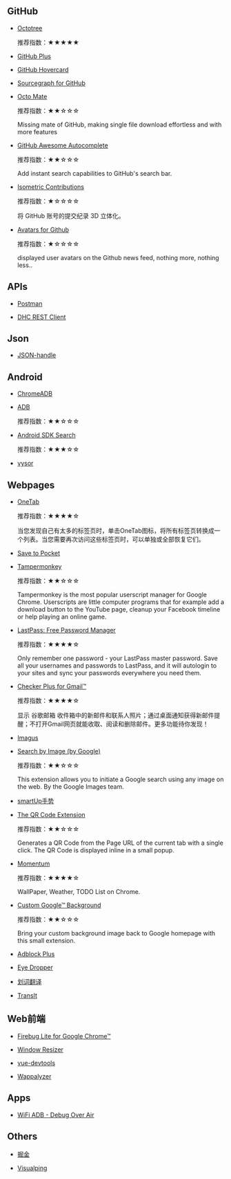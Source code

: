 ## GitHub

- [Octotree](https://chrome.google.com/webstore/detail/octotree/bkhaagjahfmjljalopjnoealnfndnagc)

  推荐指数：★★★★★

- [GitHub Plus](https://chrome.google.com/webstore/detail/github-plus/anlikcnbgdeidpacdbdljnabclhahhmd)

- [GitHub Hovercard](https://chrome.google.com/webstore/detail/github-hovercard/mmoahbbnojgkclgceahhakhnccimnplk)

- [Sourcegraph for GitHub](https://chrome.google.com/webstore/detail/sourcegraph-for-github/dgjhfomjieaadpoljlnidmbgkdffpack)

- [Octo Mate](https://chrome.google.com/webstore/detail/octo-mate/baggcehellihkglakjnmnhpnjmkbmpkf)

  推荐指数：★★☆☆☆

  Missing mate of GitHub, making single file download effortless and with more features
  
- [GitHub Awesome Autocomplete](https://chrome.google.com/webstore/detail/github-awesome-autocomple/djkfdjpoelphhdclfjhnffmnlnoknfnd?hl=zh-CN)

  推荐指数：★★☆☆☆

  Add instant search capabilities to GitHub's search bar.

- [Isometric Contributions](https://chrome.google.com/webstore/detail/isometric-contributions/mjoedlfflcchnleknnceiplgaeoegien?hl=zh-CN)

  推荐指数：★☆☆☆☆

  将 GitHub 账号的提交纪录 3D 立体化。
  
- [Avatars for Github](https://chrome.google.com/webstore/detail/avatars-for-github/pgjmdbklnfklcjfbonjfkdhaonlfogbb?hl=zh-CN)

  推荐指数：★☆☆☆☆
  
  displayed user avatars on the Github news feed, nothing more, nothing less..

## APIs

- [Postman](https://chrome.google.com/webstore/detail/postman/fhbjgbiflinjbdggehcddcbncdddomop)

- [DHC REST Client](https://chrome.google.com/webstore/detail/dhc-rest-client/aejoelaoggembcahagimdiliamlcdmfm)

## Json

- [JSON-handle](https://chrome.google.com/webstore/detail/json-handle/iahnhfdhidomcpggpaimmmahffihkfnj)

## Android

- [ChromeADB](https://chrome.google.com/webstore/detail/chromeadb/fhdoijgfljahinnpbolfdimpcfoicmnm)

- [ADB](https://chrome.google.com/webstore/detail/adb/dpngiggdglpdnjdoaefidgiigpemgage?hl=zh-CN)

  推荐指数：★★☆☆☆

- [Android SDK Search](https://chrome.google.com/webstore/detail/android-sdk-search/hgcbffeicehlpmgmnhnkjbjoldkfhoin?hl=zh-CN)

  推荐指数：★★★☆☆

- [vysor](https://chrome.google.com/webstore/detail/vysor/gidgenkbbabolejbgbpnhbimgjbffefm)

## Webpages

- [OneTab](https://chrome.google.com/webstore/detail/onetab/chphlpgkkbolifaimnlloiipkdnihall?hl=zh-CN)

  推荐指数：★★★★☆

  当您发现自己有太多的标签页时，单击OneTab图标，将所有标签页转换成一个列表。当您需要再次访问这些标签页时，可以单独或全部恢复它们。

- [Save to Pocket](https://chrome.google.com/webstore/detail/save-to-pocket/niloccemoadcdkdjlinkgdfekeahmflj?hl=zh-CN)

- [Tampermonkey](https://chrome.google.com/webstore/detail/tampermonkey/dhdgffkkebhmkfjojejmpbldmpobfkfo?hl=zh-CN)

  推荐指数：★★☆☆☆
  
  Tampermonkey is the most popular userscript manager for Google Chrome. Userscripts are little computer programs that for example add a download button to the YouTube page, cleanup your Facebook timeline or help playing an online game.
  
- [LastPass: Free Password Manager](https://chrome.google.com/webstore/detail/lastpass-free-password-ma/hdokiejnpimakedhajhdlcegeplioahd?hl=zh-CN)

  推荐指数：★★★★☆
  
  Only remember one password - your LastPass master password. Save all your usernames and passwords to LastPass, and it will autologin to your sites and sync your passwords everywhere you need them.
  
- [Checker Plus for Gmail™](https://chrome.google.com/webstore/detail/checker-plus-for-gmail/oeopbcgkkoapgobdbedcemjljbihmemj?hl=zh-CN)  

  推荐指数：★★★★☆
  
  显示 谷歌邮箱 收件箱中的新邮件和联系人照片；通过桌面通知获得新邮件提醒；不打开Gmail网页就能收取、阅读和删除邮件。更多功能待你发现！


- [Imagus](https://chrome.google.com/webstore/detail/imagus/immpkjjlgappgfkkfieppnmlhakdmaab)

- [Search by Image (by Google)](https://chrome.google.com/webstore/detail/search-by-image-by-google/dajedkncpodkggklbegccjpmnglmnflm?hl=zh-CN)

  推荐指数：★★☆☆☆
  
  This extension allows you to initiate a Google search using any image on the web. By the Google Images team.


- [smartUp手势](https://chrome.google.com/webstore/detail/smartup-gestures/bgjfekefhjemchdeigphccilhncnjldn)

- [The QR Code Extension](https://chrome.google.com/webstore/detail/the-qr-code-extension/oijdcdmnjjgnnhgljmhkjlablaejfeeb?hl=zh-CN)

  推荐指数：★★☆☆☆

  Generates a QR Code from the Page URL of the current tab with a single click. The QR Code is displayed inline in a small popup.
  

- [Momentum](https://chrome.google.com/webstore/detail/momentum/laookkfknpbbblfpciffpaejjkokdgca?hl=zh-CN)

  推荐指数：★★★★☆

  WallPaper, Weather, TODO List on Chrome.
  
- [Custom Google™ Background](https://chrome.google.com/webstore/detail/custom-google-background/jepibmfmhopgkplegmkjgifmhabbjadg?hl=zh-CN)

  推荐指数：★★☆☆☆
  
  Bring your custom background image back to Google homepage with this small extension.
  
- [Adblock Plus](https://chrome.google.com/webstore/detail/adblock-plus/cfhdojbkjhnklbpkdaibdccddilifddb?hl=zh-CN)

  

- [Eye Dropper](https://chrome.google.com/webstore/detail/eye-dropper/hmdcmlfkchdmnmnmheododdhjedfccka)

- [划词翻译](https://chrome.google.com/webstore/detail/%E5%88%92%E8%AF%8D%E7%BF%BB%E8%AF%91/ikhdkkncnoglghljlkmcimlnlhkeamad)

- [TransIt](https://chrome.google.com/webstore/detail/transit/pfjipfdmbpbkcadkdpmacdcefoohagdc)

## Web前端

- [Firebug Lite for Google Chrome™](https://chrome.google.com/webstore/detail/firebug-lite-for-google-c/bmagokdooijbeehmkpknfglimnifench)

- [Window Resizer](https://chrome.google.com/webstore/detail/window-resizer/kkelicaakdanhinjdeammmilcgefonfh)

- [vue-devtools](https://github.com/vuejs/vue-devtools)

- [Wappalyzer](https://chrome.google.com/webstore/detail/wappalyzer/gppongmhjkpfnbhagpmjfkannfbllamg)

## Apps

- [WiFi ADB - Debug Over Air](https://play.google.com/store/apps/details?id=com.ttxapps.wifiadb&hl=zh_CN)

## Others

- [掘金](https://chrome.google.com/webstore/detail/%E6%8E%98%E9%87%91/lecdifefmmfjnjjinhaennhdlmcaeeeb)

- [Visualping](https://chrome.google.com/webstore/detail/visualping/pemhgklkefakciniebenbfclihhmmfcd)
